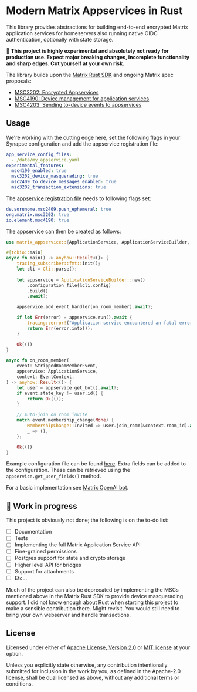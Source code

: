 # Modern Matrix Appservices in Rust
This library provides abstractions for building end-to-end encrypted Matrix application services for homeservers also running native OIDC authentication, optionally with state storage.

:construction: **This project is highly experimental and absolutely not ready for production use. Expect major breaking changes, incomplete functionality and sharp edges. Cut yourself at your own risk.**

The library builds upon the [Matrix Rust SDK](https://github.com/matrix-org/matrix-rust-sdk) and ongoing Matrix spec proposals:
- [MSC3202: Encrypted Appservices](https://github.com/matrix-org/matrix-spec-proposals/blob/travis/msc/otk-dl-appservice/proposals/3202-encrypted-appservices.md)
- [MSC4190: Device management for application services](https://github.com/matrix-org/matrix-spec-proposals/blob/quenting/as-device-management/proposals/4190-as-device-management.md)
- [MSC4203: Sending to-device events to appservices](https://github.com/matrix-org/matrix-spec-proposals/blob/tulir/appservice-to-device/proposals/4203-appservice-to-device.md)

## Usage
We're working with the cutting edge here, set the following flags in your Synapse configuration and add the appservice registration file:
```yaml
app_service_config_files:  
  - /data/my_appservice.yaml
experimental_features:
  msc4190_enabled: true
  msc3202_device_masquerading: true
  msc2409_to_device_messages_enabled: true
  msc3202_transaction_extensions: true
```

The [appservice registration file](examples/registration.yaml) needs to following flags set:
```yaml
de.sorunome.msc2409.push_ephemeral: true
org.matrix.msc3202: true
io.element.msc4190: true
```

The appservice can then be created as follows:
```rust
use matrix_appservice::{ApplicationService, ApplicationServiceBuilder, EventContext};

#[tokio::main]
async fn main() -> anyhow::Result<()> {
    tracing_subscriber::fmt::init();
    let cli = Cli::parse();
    
    let appservice = ApplicationServiceBuilder::new()        
        .configuration_file(&cli.config)        
        .build()
        .await?;

    appservice.add_event_handler(on_room_member).await?;

    if let Err(error) = appservice.run().await {
        tracing::error!("Application service encountered an fatal error // {}", error);
        return Err(error.into());
    }

    Ok(())
}

async fn on_room_member(
    event: StrippedRoomMemberEvent,
    appservice: ApplicationService,
    context: EventContext,
) -> anyhow::Result<()> {
    let user = appservice.get_bot().await?;
    if event.state_key != user.id() {
        return Ok(());
    }

    // Auto-join on room invite
    match event.membership_change(None) {
        MembershipChange::Invited => user.join_room(&context.room_id).await?,
        _ => (),
    };

    Ok(())
}
```

Example configuration file can be found [here](examples/config.yaml). Extra fields can be added to the configuration. These can be retrieved using the ```appservice.get_user_fields()``` method.

For a basic implementation see [Matrix OpenAI bot](https://github.com/bleumink/matrix-openai-bot).

## :construction: Work in progress
This project is obviously not done; the following is on the to-do list:
- [ ] Documentation
- [ ] Tests
- [ ] Implementing the full Matrix Application Service API
- [ ] Fine-grained permissions
- [ ] Postgres support for state and crypto storage
- [ ] Higher level API for bridges
- [ ] Support for attachments
- [ ] Etc...

Much of the project can also be deprecated by implementing the MSCs mentioned above in the Matrix Rust SDK to provide device masquerading support. I did not know enough about Rust when starting this project to make a sensible contribution there. Might revisit. You would still need to bring your own webserver and handle transactions.

## License
Licensed under either of [Apache License, Version 2.0](LICENSE-APACHE) or
[MIT license](LICENSE-MIT) at your option.

Unless you explicitly state otherwise, any contribution intentionally submitted
for inclusion in the work by you, as defined in the Apache-2.0 license, shall
be dual licensed as above, without any additional terms or conditions.